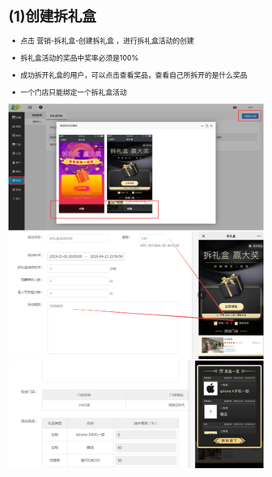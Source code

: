 # (1)创建拆礼盒

*   点击 营销-拆礼盒-创建拆礼盒 ，进行拆礼盒活动的创建

*   拆礼盒活动的奖品中奖率必须是100%

*   成功拆开礼盒的用户，可以点击查看奖品，查看自己所拆开的是什么奖品

*   一个门店只能绑定一个拆礼盒活动

![](images/box1.jpg)
![](images/box2.jpg)
![](images/box3.jpg)

